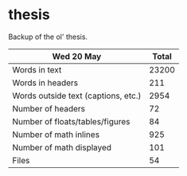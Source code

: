 thesis
======
Backup of the ol' thesis.

Wed 20 May | Total
---|---
Words in text| 23200
Words in headers| 211
Words outside text (captions, etc.)| 2954
Number of headers| 72
Number of floats/tables/figures| 84
Number of math inlines| 925
Number of math displayed| 101
Files| 54

